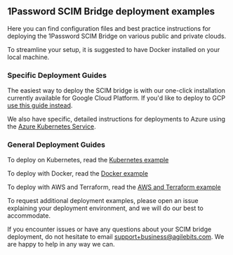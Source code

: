 ## 1Password SCIM Bridge deployment examples

Here you can find configuration files and best practice instructions for deploying the 1Password SCIM Bridge on various public and private clouds.

To streamline your setup, it is suggested to have Docker installed on your local machine.


### Specific Deployment Guides

The easiest way to deploy the SCIM bridge is with our one-click installation currently available for Google Cloud Platform.  If you'd like to deploy to GCP [use this guide instead](https://support.1password.com/cs/scim-deploy-gcp/).

We also have specific, detailed instructions for deployments to Azure using the [Azure Kubernetes Service](https://support.1password.com/cs/scim-deploy-azure/).

### General Deployment Guides

To deploy on Kubernetes, read the [Kubernetes example](https://github.com/1Password/scim-examples/tree/master/kubernetes)

To deploy with Docker, read the [Docker example](https://github.com/1Password/scim-examples/tree/master/docker)

To deploy with AWS and Terraform, read the [AWS and Terraform example](https://github.com/1Password/scim-examples/tree/master/aws-terraform)

To request additional deployment examples, please open an issue explaining your deployment environment, and we will do our best to accommodate.

If you encounter issues or have any questions about your SCIM bridge deployment, do not hesitate to email support+business@agilebits.com. We are happy to help in any way we can.
